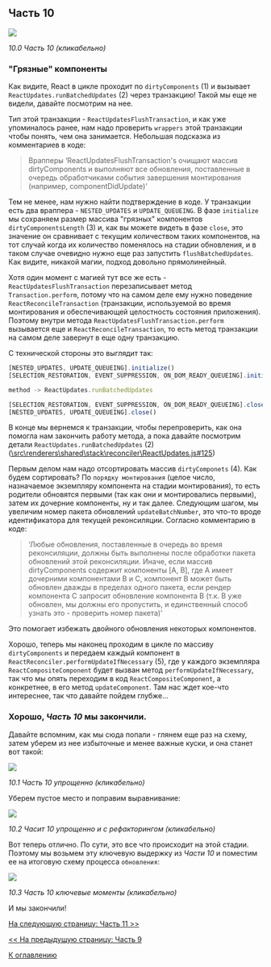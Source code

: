 ## Часть 10

[![](https://rawgit.com/Bogdan-Lyashenko/Under-the-hood-ReactJS/master/stack/images/10/part-10.svg)](https://rawgit.com/Bogdan-Lyashenko/Under-the-hood-ReactJS/master/stack/images/10/part-10.svg)

<em>10.0 Часть 10 (кликабельно)</em>

### "Грязные" компоненты

Как видите, React в цикле проходит по `dirtyComponents` (1) и вызывает `ReactUpdates.runBatchedUpdates` (2) через транзакцию! Такой мы еще не видели, давайте посмотрим на нее.

Тип этой транзакции - `ReactUpdatesFlushTransaction`, и как уже упоминалось ранее, нам надо проверить `wrappers` этой транзакции чтобы понять, чем она занимается. Небольшая подсказка из комментариев в коде:
> Врапперы ‘ReactUpdatesFlushTransaction's очищают массив dirtyComponents и выполняют все обновления, поставленные в очередь обработчиками события завершения монтирования (например, componentDidUpdate)’

Тем не менее, нам нужно найти подтверждение в коде. У транзакции есть два враппера - `NESTED_UPDATES` и `UPDATE_QUEUEING`. В фазе `initialize` мы сохраняем размер массива "грязных" компонентов  `dirtyComponentsLength` (3) и, как вы можете видеть в фазе `close`, это значение он сравнивает с текущим количеством таких компонентов, на тот случай когда их количество поменялось на стадии обновления, и в таком случае очевидно нужно еще раз запустить `flushBatchedUpdates`. Как видите, никакой магии, подход довольно прямолинейный.

Хотя один момент с магией тут все же есть - `ReactUpdatesFlushTransaction` перезаписывает метод `Transaction.perform`, потому что на самом деле ему нужно поведение `ReactReconcileTransaction` (транзакции, используемой во время монтирования и обеспечивающей целостность состояния приложения). Поэтому внутри метода `ReactUpdatesFlushTransaction.perform` вызывается еще и `ReactReconcileTransaction`, то есть метод транзакции на самом деле завернут в еще одну транзакцию.

С технической стороны это выглядит так:

```javascript
[NESTED_UPDATES, UPDATE_QUEUEING].initialize()
[SELECTION_RESTORATION, EVENT_SUPPRESSION, ON_DOM_READY_QUEUEING].initialize()

method -> ReactUpdates.runBatchedUpdates

[SELECTION_RESTORATION, EVENT_SUPPRESSION, ON_DOM_READY_QUEUEING].close()
[NESTED_UPDATES, UPDATE_QUEUEING].close()
```

В конце мы вернемся к транзакции, чтобы перепроверить, как она помогла нам закончить работу метода, а пока давайте посмотрим детали `ReactUpdates.runBatchedUpdates` (2) ([\src\renderers\shared\stack\reconciler\ReactUpdates.js#125](https://github.com/facebook/react/blob/v15.4.2/src/renderers/shared/stack/reconciler/ReactUpdates.js#L125))


Первым делом нам надо отсортировать массив `dirtyComponets` (4). Как будем сортировать? По `порядку монтирования` (целое число, назначаемое экземпляру компонента на стадии монтирования), то есть родители обновятся первыми (так как они и монтировались первыми), затем их дочерние компоненты, ну и так далее.
Следующим шагом, мы увеличим номер пакета обновлений `updateBatchNumber`, это что-то вроде идентификатора для текущей реконсиляции. Согласно комментарию в коде:
> ‘Любые обновления, поставленные в очередь во время реконсиляции, должны быть выполнены после обработки пакета обновлений этой реконсиляции. Иначе, если массив dirtyComponents содержит компоненты [A, B], где A имеет дочерними компонентами B и C, компонент B может быть обновлен дважды в пределах одного пакета, если рендер компонента C запросит обновление компонента B (т.к. B уже обновлен, мы должны его пропустить, и единственный способ узнать это - проверить номер пакета)’

Это помогает избежать двойного обновления некоторых компонентов.

Хорошо, теперь мы наконец проходим в цикле по массиву `dirtyComponents` и передаем каждый компонент в `ReactReconciler.performUpdateIfNecessary` (5), где у каждого экземпляра `ReactCompositeComponent` будет вызван метод `performUpdateIfNecessary`, так что мы опять переходим в код `ReactCompositeComponent`, а конкретнее, в его метод `updateComponent`. Там нас ждет кое-что интереснее, так что давайте пойдем глубже...

### Хорошо, *Часть 10* мы закончили.

Давайте вспомним, как мы сюда попали - глянем еще раз на схему, затем уберем из нее избыточные и менее важные куски, и она станет вот такой:

[![](https://rawgit.com/Bogdan-Lyashenko/Under-the-hood-ReactJS/master/stack/images/10/part-10-A.svg)](https://rawgit.com/Bogdan-Lyashenko/Under-the-hood-ReactJS/master/stack/images/10/part-10-A.svg)

<em>10.1 Часть 10 упрощенно (кликабельно)</em>

Уберем пустое место и поправим выравнивание:

[![](https://rawgit.com/Bogdan-Lyashenko/Under-the-hood-ReactJS/master/stack/images/10/part-10-B.svg)](https://rawgit.com/Bogdan-Lyashenko/Under-the-hood-ReactJS/master/stack/images/10/part-10-B.svg)

<em>10.2 Часит 10 упрощенно и с рефакторингом (кликабельно)</em>

Вот теперь отлично. По сути, это все что происходит на этой стадии. Поэтому мы возьмем эту ключевую выдержку из *Части 10* и поместим ее на итоговую схему процесса `обновления`:

[![](https://rawgit.com/Bogdan-Lyashenko/Under-the-hood-ReactJS/master/stack/images/10/part-10-C.svg)](https://rawgit.com/Bogdan-Lyashenko/Under-the-hood-ReactJS/master/stack/images/10/part-10-C.svg)

<em>10.3 Часть 10 ключевые моменты (кликабельно)</em>

И мы закончили!


[На следующую страницу: Часть 11 >>](./Part-11.md)

[<< На предыдущую страницу: Часть 9](./Part-9.md)


[К оглавлению](./README.md)
